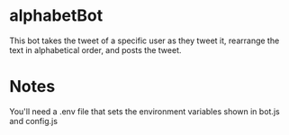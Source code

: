 # alphabetBot
This bot takes the tweet of a specific user as they tweet it, rearrange the text in alphabetical order, and posts the tweet.

# Notes
You'll need a .env file that sets the environment variables shown in bot.js and config.js
